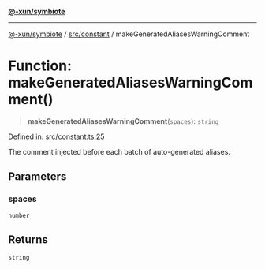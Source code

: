[**@-xun/symbiote**](../../../README.md)

***

[@-xun/symbiote](../../../README.md) / [src/constant](../README.md) / makeGeneratedAliasesWarningComment

# Function: makeGeneratedAliasesWarningComment()

> **makeGeneratedAliasesWarningComment**(`spaces`): `string`

Defined in: [src/constant.ts:25](https://github.com/Xunnamius/symbiote/blob/ffa2219b5458551337af8081b76f7ffb8422c513/src/constant.ts#L25)

The comment injected before each batch of auto-generated aliases.

## Parameters

### spaces

`number`

## Returns

`string`
